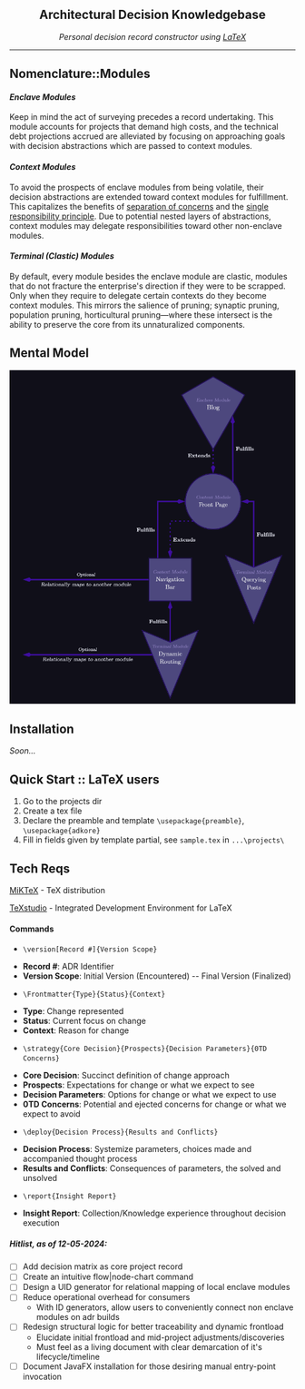 <h2 align="center"> Architectural Decision Knowledgebase </h2>
<p align="center"><em>Personal decision record constructor using <a rel="noreferrer" href="https://www.latex-project.org/">LaTeX</a></em></p>

---

<!--
# Overview
```markdown
DKR
└── ADK
├── assets
├── projects
├── firstProject
│   ├── fp.adr1
│   ├── fp.adr2
│   └── fp.log
├── secondProject
│   ├── sp.adr1
│   ├── sp.adr2
│   └── sp.log
├── locallatexmf 
│   └── tex
├── ADA └── latex
└── ADRe    ├── mystuff
├── mypackages.sty
└── templates
```
  <h3 style="margin-bottom:0 margin-top:0">Parlance</h3>
  <h4 style="margin-bottom:0 margin-top:0">DKR</h4>
  <p style="margin-bottom:0">The Dynamic Knowledge Repository;</p>
  <h4 style="margin-bottom:0 margin-top:0">ADK</h4>
  <p style="margin-bottom:0">The Architectural Dynamic Knowledgebase;</p>
  <h4 style="margin-bottom:0 margin-top:0">assets</h4>
  <p style="margin-bottom:0">Location of where static assets such as images are stored</p>
  <h4 style="margin-bottom:0 margin-top:0">locallatexmf</h4>
  <p style="margin-bottom:0">TDS compliance</p>
  <h4 style="margin-bottom:0 margin-top:0">Projects</h4>
  <p style="margin-bottom:0">Universal;</p>
  <h4 style="margin-bottom:0 margin-top:0"></h4>
  <p style="margin-bottom:0">Record syntax;</p>
  <h4 style="margin-bottom:0 margin-top:0">ADR</h4>
  <p style="margin-bottom:0">Architectural Decision Record;</p>
  <h4 style="margin-bottom:0 margin-top:0">Styles</h4>
  <p style="margin-bottom:0">Styles;</p>
  <h4 style="margin-bottom:0 margin-top:0">[AD]L</h4>
  <p style="margin-bottom:0">Architectural Decision Log;</p>
  <h4 style="margin-bottom:0 margin-top:0">ADA</h4>
  <p style="margin-bottom:0">Architectural Decision Archive;</p>
  <h4 style="margin-bottom:0 margin-top:0">ADRe</h4>
  <p style="margin-bottom:0">Architectural Decision Resources;</p>
-->
## Nomenclature::Modules
<h4><em>Enclave Modules</em></h4>
Keep in mind the act of surveying precedes a record undertaking. This module accounts for projects that demand high costs, and the technical debt projections accrued are alleviated by focusing on approaching goals with decision abstractions which are passed to context modules.
<h4><em>Context Modules</em></h4>
To avoid the prospects of enclave modules from being volatile, their decision abstractions are extended toward context modules for fulfillment. This capitalizes the benefits of <a rel="noreferrer" href="https://en.wikipedia.org/wiki/Separation_of_concerns">separation of concerns</a> and the <a rel="noreferrer" href="https://en.wikipedia.org/wiki/Single-responsibility_principle">single responsibility principle</a>. Due to potential nested layers of abstractions, context modules may delegate responsibilities toward other non-enclave modules.
<h4><em>Terminal (Clastic) Modules</em></h4>
By default, every module besides the enclave module are clastic, modules that do not fracture the enterprise's direction if they were to be scrapped. Only when they require to delegate certain contexts do they become context modules. This mirrors the salience of pruning; synaptic pruning, population pruning, horticultural pruning—where these intersect is the ability to preserve the core from its unnaturalized components. 

## Mental Model
![dynamic-knowledgebase](https://github.com/KXzeno/adk/blob/master/assets/adk-mental-model.png)

## Installation
<em>Soon...</em>

## Quick Start :: LaTeX users
1. Go to the projects dir
2. Create a tex file
3. Declare the preamble and template `\usepackage{preamble}`, `\usepackage{adkore}`
4. Fill in fields given by template partial, see `sample.tex` in `...\projects\`

## Tech Reqs
[MiKTeX](https://miktex.org/download) - TeX distribution

[TeXstudio](https://github.com/texstudio-org/texstudio) - Integrated Development Environment for LaTeX

#### Commands
+ `\version[Record #]{Version Scope}`
- **Record #**: ADR Identifier
- **Version Scope**: Initial Version (Encountered) -- Final Version (Finalized)
+ `\Frontmatter{Type}{Status}{Context}`
- **Type**: Change represented
- **Status**: Current focus on change
- **Context**: Reason for change
+ `\strategy{Core Decision}{Prospects}{Decision Parameters}{0TD Concerns}`
- **Core Decision**: Succinct definition of change approach
- **Prospects**: Expectations for change or what we expect to see
- **Decision Parameters**: Options for change or what we expect to use
- **0TD Concerns**: Potential and ejected concerns for change or what we expect to avoid
+ `\deploy{Decision Process}{Results and Conflicts}`
- **Decision Process**: Systemize parameters, choices made and accompanied thought process
- **Results and Conflicts**: Consequences of parameters, the solved and unsolved
+ `\report{Insight Report}`
- **Insight Report**: Collection/Knowledge experience throughout decision execution
<!-- #### Environments -->

##### Hitlist, as of 12-05-2024:
- [ ] Add decision matrix as core project record
- [ ] Create an intuitive flow|node-chart command
- [ ] Design a UID generator for relational mapping of local enclave modules
- [ ] Reduce operational overhead for consumers
  - With ID generators, allow users to conveniently connect non enclave modules on adr builds
- [ ] Redesign structural logic for better traceability and dynamic frontload
  - Elucidate initial frontload and mid-project adjustments/discoveries
  - Must feel as a living document with clear demarcation of it's lifecycle/timeline
- [ ] Document JavaFX installation for those desiring manual entry-point invocation
